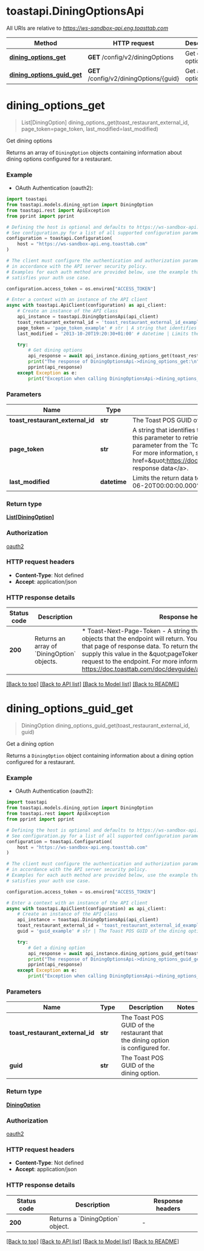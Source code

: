 # toastapi.DiningOptionsApi

All URIs are relative to *https://ws-sandbox-api.eng.toasttab.com*

Method | HTTP request | Description
------------- | ------------- | -------------
[**dining_options_get**](DiningOptionsApi.md#dining_options_get) | **GET** /config/v2/diningOptions | Get dining options 
[**dining_options_guid_get**](DiningOptionsApi.md#dining_options_guid_get) | **GET** /config/v2/diningOptions/{guid} | Get a dining option 


# **dining_options_get**
> List[DiningOption] dining_options_get(toast_restaurant_external_id, page_token=page_token, last_modified=last_modified)

Get dining options 

Returns an array of `DiningOption` objects containing information about dining options configured for a restaurant.


### Example

* OAuth Authentication (oauth2):

```python
import toastapi
from toastapi.models.dining_option import DiningOption
from toastapi.rest import ApiException
from pprint import pprint

# Defining the host is optional and defaults to https://ws-sandbox-api.eng.toasttab.com
# See configuration.py for a list of all supported configuration parameters.
configuration = toastapi.Configuration(
    host = "https://ws-sandbox-api.eng.toasttab.com"
)

# The client must configure the authentication and authorization parameters
# in accordance with the API server security policy.
# Examples for each auth method are provided below, use the example that
# satisfies your auth use case.

configuration.access_token = os.environ["ACCESS_TOKEN"]

# Enter a context with an instance of the API client
async with toastapi.ApiClient(configuration) as api_client:
    # Create an instance of the API class
    api_instance = toastapi.DiningOptionsApi(api_client)
    toast_restaurant_external_id = 'toast_restaurant_external_id_example' # str | The Toast POS GUID of the restaurant that the configuration applies to. 
    page_token = 'page_token_example' # str | A string that identifies the set of data objects that the endpoint will return in its response data. You can use this parameter to retrieve one page of response data. You get the value that you supply in the `pageToken` parameter from the `Toast-Next-Page-Token` header field value of a previous request to the endpoint. For more information, see <a href=\"https://doc.toasttab.com/doc/devguide/apiResponseDataPagination.html\">Paginating response data</a>.  (optional)
    last_modified = '2013-10-20T19:20:30+01:00' # datetime | Limits the return data to objects created or modified after a specific date and time. For example: `2024-06-20T00:00:00.000%2B0000`.  (optional)

    try:
        # Get dining options 
        api_response = await api_instance.dining_options_get(toast_restaurant_external_id, page_token=page_token, last_modified=last_modified)
        print("The response of DiningOptionsApi->dining_options_get:\n")
        pprint(api_response)
    except Exception as e:
        print("Exception when calling DiningOptionsApi->dining_options_get: %s\n" % e)
```



### Parameters


Name | Type | Description  | Notes
------------- | ------------- | ------------- | -------------
 **toast_restaurant_external_id** | **str**| The Toast POS GUID of the restaurant that the configuration applies to.  | 
 **page_token** | **str**| A string that identifies the set of data objects that the endpoint will return in its response data. You can use this parameter to retrieve one page of response data. You get the value that you supply in the &#x60;pageToken&#x60; parameter from the &#x60;Toast-Next-Page-Token&#x60; header field value of a previous request to the endpoint. For more information, see &lt;a href&#x3D;\&quot;https://doc.toasttab.com/doc/devguide/apiResponseDataPagination.html\&quot;&gt;Paginating response data&lt;/a&gt;.  | [optional] 
 **last_modified** | **datetime**| Limits the return data to objects created or modified after a specific date and time. For example: &#x60;2024-06-20T00:00:00.000%2B0000&#x60;.  | [optional] 

### Return type

[**List[DiningOption]**](DiningOption.md)

### Authorization

[oauth2](../README.md#oauth2)

### HTTP request headers

 - **Content-Type**: Not defined
 - **Accept**: application/json

### HTTP response details

| Status code | Description | Response headers |
|-------------|-------------|------------------|
**200** | Returns an array of &#x60;DiningOption&#x60; objects. |  * Toast-Next-Page-Token - A string that identifies the following set of objects that the endpoint will return. You can use this value to retrieve that page of response data. To return the next page of objects you supply this value in the \&quot;pageToken\&quot; parameter of the next request to the endpoint. For more information, see https://doc.toasttab.com/doc/devguide/apiResponseDataPagination.html. <br>  |

[[Back to top]](#) [[Back to API list]](../README.md#documentation-for-api-endpoints) [[Back to Model list]](../README.md#documentation-for-models) [[Back to README]](../README.md)

# **dining_options_guid_get**
> DiningOption dining_options_guid_get(toast_restaurant_external_id, guid)

Get a dining option 

Returns a `DiningOption` object containing information about a dining option configured for a restaurant.


### Example

* OAuth Authentication (oauth2):

```python
import toastapi
from toastapi.models.dining_option import DiningOption
from toastapi.rest import ApiException
from pprint import pprint

# Defining the host is optional and defaults to https://ws-sandbox-api.eng.toasttab.com
# See configuration.py for a list of all supported configuration parameters.
configuration = toastapi.Configuration(
    host = "https://ws-sandbox-api.eng.toasttab.com"
)

# The client must configure the authentication and authorization parameters
# in accordance with the API server security policy.
# Examples for each auth method are provided below, use the example that
# satisfies your auth use case.

configuration.access_token = os.environ["ACCESS_TOKEN"]

# Enter a context with an instance of the API client
async with toastapi.ApiClient(configuration) as api_client:
    # Create an instance of the API class
    api_instance = toastapi.DiningOptionsApi(api_client)
    toast_restaurant_external_id = 'toast_restaurant_external_id_example' # str | The Toast POS GUID of the restaurant that the dining option is configured for. 
    guid = 'guid_example' # str | The Toast POS GUID of the dining option.

    try:
        # Get a dining option 
        api_response = await api_instance.dining_options_guid_get(toast_restaurant_external_id, guid)
        print("The response of DiningOptionsApi->dining_options_guid_get:\n")
        pprint(api_response)
    except Exception as e:
        print("Exception when calling DiningOptionsApi->dining_options_guid_get: %s\n" % e)
```



### Parameters


Name | Type | Description  | Notes
------------- | ------------- | ------------- | -------------
 **toast_restaurant_external_id** | **str**| The Toast POS GUID of the restaurant that the dining option is configured for.  | 
 **guid** | **str**| The Toast POS GUID of the dining option. | 

### Return type

[**DiningOption**](DiningOption.md)

### Authorization

[oauth2](../README.md#oauth2)

### HTTP request headers

 - **Content-Type**: Not defined
 - **Accept**: application/json

### HTTP response details

| Status code | Description | Response headers |
|-------------|-------------|------------------|
**200** | Returns a &#x60;DiningOption&#x60; object. |  -  |

[[Back to top]](#) [[Back to API list]](../README.md#documentation-for-api-endpoints) [[Back to Model list]](../README.md#documentation-for-models) [[Back to README]](../README.md)

